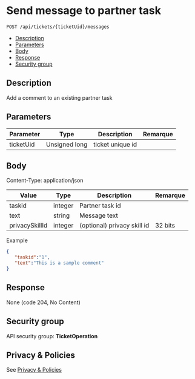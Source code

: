 # Send message to partner task
```
POST /api/tickets/{ticketUid}/messages
```
* [Description](#description)
* [Parameters](#parameters)
* [Body](#body)
* [Response](#response)
* [Security group](#security-group)

## Description

Add a comment to an existing partner task

## Parameters

Parameter| Type | Description | Remarque
----------------|-------|------|-------
ticketUid| Unsigned long| ticket unique id |

## Body

Content-Type: application/json

Value| Type | Description | Remarque
----------------|-------|------|-------
taskid| integer | Partner task id |
text| string | Message text  |
privacySkillId| integer | (optional) privacy skill id | 32 bits

Example

```json
{   
   "taskid":"1",
   "text":"This is a sample comment"
}
```

## Response

None (code 204, No Content)

## Security group

API security group: __TicketOperation__

## Privacy & Policies

See [Privacy & Policies](/docs/PrivacyAndPolicies)
